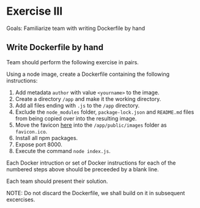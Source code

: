 # Exercise III

Goals: Familiarize team with writing Dockerfile by hand

## Write Dockerfile by hand

Team should perform the following exercise in pairs.

Using a node image, create a Dockerfile containing the following instructions:

1. Add metadata `author` with value `<yourname>` to the image.
1. Create a directory `/app` and make it the working directory.
1. Add all files ending with `.js` to the `/app` directory.
1. Exclude the `node_modules` folder, `package-lock.json` and `README.md` files from being copied over into the resulting image.
1. Move the favicon [here](https://docs.docker.com/favicons/docs@2x.ico) into the `/app/public/images` folder as `favicon.ico`.
1. Install all npm packages.
1. Expose port 8000.
1. Execute the command `node index.js`.

Each Docker intruction or set of Docker instructions for each of the numbered steps above should be preceeded by a blank line.

Each team should present their solution.

NOTE: Do not discard the Dockerfile, we shall build on it in subsequent excercises.
